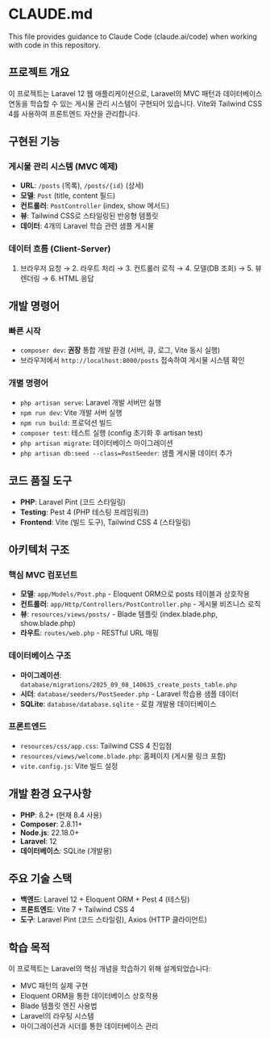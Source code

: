 # CLAUDE.md

This file provides guidance to Claude Code (claude.ai/code) when working with code in this repository.

## 프로젝트 개요

이 프로젝트는 Laravel 12 웹 애플리케이션으로, Laravel의 MVC 패턴과 데이터베이스 연동을 학습할 수 있는 게시물 관리 시스템이 구현되어 있습니다. Vite와 Tailwind CSS 4를 사용하여 프론트엔드 자산을 관리합니다.

## 구현된 기능

### 게시물 관리 시스템 (MVC 예제)
- **URL**: `/posts` (목록), `/posts/{id}` (상세)
- **모델**: `Post` (title, content 필드)
- **컨트롤러**: `PostController` (index, show 메서드)
- **뷰**: Tailwind CSS로 스타일링된 반응형 템플릿
- **데이터**: 4개의 Laravel 학습 관련 샘플 게시물

### 데이터 흐름 (Client-Server)
1. 브라우저 요청 → 2. 라우트 처리 → 3. 컨트롤러 로직 → 4. 모델(DB 조회) → 5. 뷰 렌더링 → 6. HTML 응답

## 개발 명령어

### 빠른 시작
- `composer dev`: **권장** 통합 개발 환경 (서버, 큐, 로그, Vite 동시 실행)
- 브라우저에서 `http://localhost:8000/posts` 접속하여 게시물 시스템 확인

### 개별 명령어
- `php artisan serve`: Laravel 개발 서버만 실행
- `npm run dev`: Vite 개발 서버 실행
- `npm run build`: 프로덕션 빌드
- `composer test`: 테스트 실행 (config 초기화 후 artisan test)
- `php artisan migrate`: 데이터베이스 마이그레이션
- `php artisan db:seed --class=PostSeeder`: 샘플 게시물 데이터 추가

## 코드 품질 도구

- **PHP**: Laravel Pint (코드 스타일링)
- **Testing**: Pest 4 (PHP 테스팅 프레임워크)
- **Frontend**: Vite (빌드 도구), Tailwind CSS 4 (스타일링)

## 아키텍처 구조

### 핵심 MVC 컴포넌트
- **모델**: `app/Models/Post.php` - Eloquent ORM으로 posts 테이블과 상호작용
- **컨트롤러**: `app/Http/Controllers/PostController.php` - 게시물 비즈니스 로직
- **뷰**: `resources/views/posts/` - Blade 템플릿 (index.blade.php, show.blade.php)
- **라우트**: `routes/web.php` - RESTful URL 매핑

### 데이터베이스 구조
- **마이그레이션**: `database/migrations/2025_09_08_140635_create_posts_table.php`
- **시더**: `database/seeders/PostSeeder.php` - Laravel 학습용 샘플 데이터
- **SQLite**: `database/database.sqlite` - 로컬 개발용 데이터베이스

### 프론트엔드
- `resources/css/app.css`: Tailwind CSS 4 진입점
- `resources/views/welcome.blade.php`: 홈페이지 (게시물 링크 포함)
- `vite.config.js`: Vite 빌드 설정

## 개발 환경 요구사항

- **PHP**: 8.2+ (현재 8.4 사용)
- **Composer**: 2.8.11+
- **Node.js**: 22.18.0+
- **Laravel**: 12
- **데이터베이스**: SQLite (개발용)

## 주요 기술 스택

- **백엔드**: Laravel 12 + Eloquent ORM + Pest 4 (테스팅)
- **프론트엔드**: Vite 7 + Tailwind CSS 4
- **도구**: Laravel Pint (코드 스타일링), Axios (HTTP 클라이언트)

## 학습 목적

이 프로젝트는 Laravel의 핵심 개념을 학습하기 위해 설계되었습니다:
- MVC 패턴의 실제 구현
- Eloquent ORM을 통한 데이터베이스 상호작용
- Blade 템플릿 엔진 사용법
- Laravel의 라우팅 시스템
- 마이그레이션과 시더를 통한 데이터베이스 관리